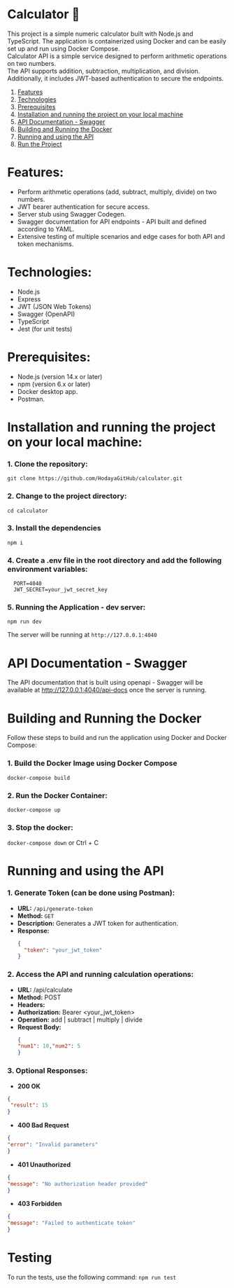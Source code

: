 # Calculator 🧮
This project is a simple numeric calculator built with Node.js and TypeScript. The application is containerized using Docker and can be easily set up and run using Docker Compose. <br>
Calculator API is a simple service designed to perform arithmetic operations on two numbers. <br>
The API supports addition, subtraction, multiplication, and division. Additionally, it includes JWT-based authentication to secure the endpoints.

1. [Features](#features)
2. [Technologies](#technologies)
3. [Prerequisites](#prerequisites)
4. [Installation and running the project on your local machine](#installation-and-running-the-project-on-your-local-machine)
5. [API Documentation - Swagger](#api-documentation---swagger)
6. [Building and Running the Docker](#building-and-running-the-docker)
7. [Running and using the API](#running-and-using-the-api)
8. [Run the Project](#run-the-project)
   

# Features:
- Perform arithmetic operations (add, subtract, multiply, divide) on two numbers.
- JWT bearer authentication for secure access.
- Server stub using Swagger Codegen.
- Swagger documentation for API endpoints - API built and defined according to YAML.
- Extensive testing of multiple scenarios and edge cases for both API and token mechanisms. 


# Technologies:
- Node.js
- Express
- JWT (JSON Web Tokens)
- Swagger (OpenAPI)
- TypeScript
- Jest (for unit tests)

# Prerequisites:
- Node.js (version 14.x or later)
- npm (version 6.x or later)
- Docker desktop app.
- Postman.

# Installation and running the project on your local machine: 

### 1. Clone the repository:
   ```git clone https://github.com/HodayaGitHub/calculator.git```
   
### 2. Change to the project directory:
   ```cd calculator```

### 3. Install the dependencies
   ```npm i```
   
### 4. Create a .env file in the root directory and add the following environment variables: 
 ```env
   PORT=4040
   JWT_SECRET=your_jwt_secret_key
  ```
### 5. Running the Application - dev server:
```npm run dev```
   
The server will be running at ```http://127.0.0.1:4040```

# API Documentation - Swagger
The API documentation that is built using openapi - Swagger will be available at http://127.0.0.1:4040/api-docs once the server is running.

# Building and Running the Docker
Follow these steps to build and run the application using Docker and Docker Compose:

### 1. Build the Docker Image using Docker Compose
```docker-compose build```

### 2. Run the Docker Container:
```docker-compose up```

### 3. Stop the docker:
```docker-compose down``` or Ctrl + C 


# Running and using the API

### 1. Generate Token (can be done using Postman):
- **URL:** `/api/generate-token`
- **Method:** `GET`
- **Description:** Generates a JWT token for authentication.
- **Response:**
  ```json
  {
    "token": "your_jwt_token"
  }

### 2. Access the API and running calculation operations:
- **URL:**  /api/calculate
- **Method:** POST
- **Headers:**
- **Authorization:** Bearer <your_jwt_token>
- **Operation:** add | subtract | multiply | divide
- **Request Body:**
   ```json
  {
   "num1": 10,"num2": 5
  }

### 3. Optional Responses: 

- **200 OK**
```json
{
 "result": 15
}
```

- **400 Bad Request**
```json
{
"error": "Invalid parameters"
}
```

- **401 Unauthorized**
```json
{
"message": "No authorization header provided"
}
```

- **403 Forbidden**
```json
{
"message": "Failed to authenticate token"
}
```

# Testing
To run the tests, use the following command:
 ```npm run test```

